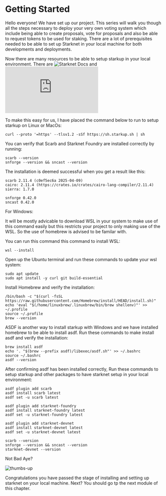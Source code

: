# Getting Started

Hello everyone! We have set up our project. This series will walk you though all the steps necessary to deploy your very own voting system which include being able to create proposals, vote for proposals and also be able to request tokens to be used for staking. There are a lot of prerequisites needed to be able to set up Starknet in your local machine for both developments and deployments. 

Now there are many resources to be able to setup starkup in your local environment.
There are ![Starknet Docs](https://docs.starknet.io/guides/quickstart/environment-setup/) and ![Cairo Book](https://book.cairo-lang.org/ch01-01-installation.html)

To make this easy for us, I have placed the command below to run to setup starkup on Linux or MacOs:

```
curl --proto '=https' --tlsv1.2 -sSf https://sh.starkup.sh | sh

```
You can verify that Scarb and Starknet Foundry are installed correctly by running:

```
scarb --version
snforge --version && sncast --version
```

The installation is deemed successful when you get a result like this:

```
scarb 2.11.4 (c0ef5ec6a 2025-04-09)
cairo: 2.11.4 (https://crates.io/crates/cairo-lang-compiler/2.11.4)
sierra: 1.7.0

snforge 0.42.0
sncast 0.42.0
```

For Windows:

It will be mostly advicable to download WSL in your system to make use of this command easily but this restricts your project to only making use of the WSL. So the use of homebrew is advised to be familar with. 

You can run this command this command to install WSL:

```
wsl --install
```

Open up the Ubuntu terminal and run these commands to update your wsl system:

```
sudo apt update
sudo apt install -y curl git build-essential
```

Install Homebrew and verify the installation:

```
/bin/bash -c "$(curl -fsSL https://raw.githubusercontent.com/Homebrew/install/HEAD/install.sh)"
echo 'eval "$(/home/linuxbrew/.linuxbrew/bin/brew shellenv)"' >> ~/.profile
source ~/.profile
brew --version
```

ASDF is another way to install starkup with Windows and we have installed homebrew to be able to install asdf. Run these commands to make install asdf and verify the installation:

```
brew install asdf
echo '. "$(brew --prefix asdf)/libexec/asdf.sh"' >> ~/.bashrc
source ~/.bashrc
asdf --version
```
After confirming asdf has been installed correctly, Run these commands to setup starkup and other packages to have starknet setup in your local environment: 

```
asdf plugin add scarb
asdf install scarb latest
asdf set -u scarb latest

asdf plugin add starknet-foundry
asdf install starknet-foundry latest
asdf set -u starknet-foundry latest

asdf plugin add starknet-devnet
asdf install starknet-devnet latest
asdf set -u starknet-devnet latest

scarb --version
snforge --version && sncast --version
starknet-devnet --version
```

Not Bad Aye?

![thumbs-up](https://github.com/Havilah-Blockchain-Studios/Havilah-Academy-Projects/Cairo_Voting_System/assets/thumbs-up-elon.gif)

Congratulations you have passed the stage of installing and setting up starknet on your local machine. Next?
You should go tp the next module of this chapter.


